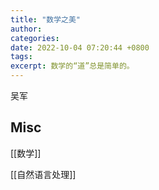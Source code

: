 ```yaml
---
title: "数学之美"
author: 
categories: 
date: 2022-10-04 07:20:44 +0800
tags: 
excerpt: 数学的“道”总是简单的。
---
```


吴军










## Misc

[[数学]]

[[自然语言处理]]

